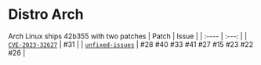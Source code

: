 # Distro Arch
Arch Linux ships 42b355 with two patches
| Patch | Issue |
| :---- | :---: |
| [`CVE-2023-32627`](https://gitlab.archlinux.org/archlinux/packaging/packages/sox/-/blob/main/CVE-2023-32627.patch) | #31 |
| [`unfixed-issues`](https://gitlab.archlinux.org/archlinux/packaging/packages/sox/-/blob/main/unfixed-issues.patch) | #28 #40 #33 #41 #27 #15 #23 #22 #26 |
